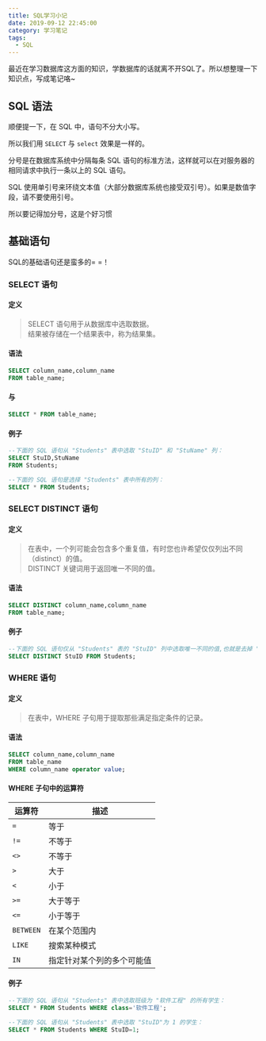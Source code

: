 ```yaml
---
title: SQL学习小记
date: 2019-09-12 22:45:00
category: 学习笔记
tags:
  - SQL
---
```


最近在学习数据库这方面的知识，学数据库的话就离不开SQL了。所以想整理一下知识点，写成笔记咯~

## SQL 语法

顺便提一下，在 SQL 中，语句不分大小写。

所以我们用 `SELECT` 与 `select` 效果是一样的。

分号是在数据库系统中分隔每条 SQL 语句的标准方法，这样就可以在对服务器的相同请求中执行一条以上的 SQL 语句。

SQL 使用单引号来环绕文本值（大部分数据库系统也接受双引号）。如果是数值字段，请不要使用引号。

所以要记得加分号，这是个好习惯

## 基础语句

SQL的基础语句还是蛮多的= =！
### SELECT 语句

#### 定义

> SELECT 语句用于从数据库中选取数据。  
> 结果被存储在一个结果表中，称为结果集。

#### 语法

```sql
SELECT column_name,column_name
FROM table_name;
```

#### 与

```sql
SELECT * FROM table_name;
```

#### 例子

```sql
--下面的 SQL 语句从 "Students" 表中选取 "StuID" 和 "StuName" 列：
SELECT StuID,StuName
FROM Students;

--下面的 SQL 语句是选择 "Students" 表中所有的列：
SELECT * FROM Students;
```

### SELECT DISTINCT 语句

#### 定义

> 在表中，一个列可能会包含多个重复值，有时您也许希望仅仅列出不同（distinct）的值。  
> DISTINCT 关键词用于返回唯一不同的值。

#### 语法

```sql
SELECT DISTINCT column_name,column_name
FROM table_name;
```

#### 例子

```sql
--下面的 SQL 语句仅从 "Students" 表的 "StuID" 列中选取唯一不同的值,也就是去掉 "StuID" 列重复值：
SELECT DISTINCT StuID FROM Students;
```

### WHERE 语句

#### 定义

> 在表中，WHERE 子句用于提取那些满足指定条件的记录。

#### 语法

```sql
SELECT column_name,column_name
FROM table_name
WHERE column_name operator value;
```

#### WHERE 子句中的运算符

|运算符|描述|
|---|---|
|`=`|等于|
|`!=`|不等于|
|`<>`|不等于|
|`>`|大于|
|`<`|小于|
|`>=`|大于等于|
|`<=`|小于等于|
|`BETWEEN`|在某个范围内|
|`LIKE`|搜索某种模式|
|`IN`|指定针对某个列的多个可能值|

#### 例子

```sql
--下面的 SQL 语句从 "Students" 表中选取班级为 "软件工程" 的所有学生：
SELECT * FROM Students WHERE class='软件工程';

--下面的 SQL 语句从 "Students" 表中选取 "StuID"为 1 的学生：
SELECT * FROM Students WHERE StuID=1;
```